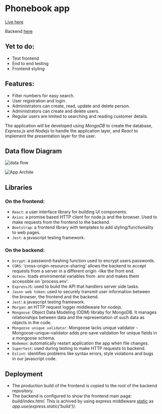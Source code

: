 # Phonebook app

[Live here](https://express-phonebook-backend.onrender.com)

Backend [here](https://github.com/AndresBo/express-phonebook-backend/tree/main)

## Yet to do:
- Test frontend
- End to end testing
- Frontend styling 

## Features:
- Filter numbers for easy search.
- User registration and login.
- Administrators can create, read, update and delete person.
- Administrators can create and delete users.
- Regular users are limited to searching and reading customer details.

The application will be developed using *MongoDB* to create the database, *Express.js* and *Nodejs* to handle the application layer, and *React* to implement the presentation layer for the user.

## Data flow Diagram

![data flow](https://github.com/AndresBo/phonebook-app/assets/85352176/e7b6ef5e-662e-436e-a3ea-c876d52f279c)

![App Archite](https://github.com/AndresBo/phonebook-app/assets/85352176/7c173471-451f-4692-a522-fd524f1aae8d)


## Libraries
### On the frontend:
- ```React```: a user interface library for building UI components. 
- ```Axios```: a promise based HTTP client for node.js and the browser. Used to make requests from the frontend to the backend.
- ```Bootstrap```: a frontend library with templates to add styling/functionality to web pages.
- ```Jest```: a javascript testing framework.
### On the backend:
- ```bcrypt```: a password-hashing function used to encrypt users passwords.
- ```CORS```: 'cross-origin-resource-sharing' allows the backend to accept requests from a server in a different origin -like the front end.
- ```dotenv```: loads enviromental variables from .env and makes them accessible on 'process.env'.
- ```ExpressJS```: used to build the API that handlers server side tasks.
- ```Jason web token```: used to securely transmit user information between the browser, the frontend and the backend.
- ```Jest```: a javascript testing framework.
- ```Morgan```: an HTTP request logger middleware for nodejs.
- ```Mongoose```: Object Data Modeling (ODM) libraby for MongoDB. It manages relationships between data and the representation of such data as objects in the code.
- ```Mongoose unique validator```: Mongoose lacks unique validator - Mongoose-unique-validator adds pre-save validation for unique fields in a mongoose schema.
- ```Nodemon```: automatically restart application the app when file changes.
- ```Supertest```: used during testing to make HTTP requests to backend.
- ```Eslint```: identifies problems like syntax errors, style violations and bugs in our javascript code.
  
## Deployment
- The production build of the frontend is copied to the root of the backend repository.
- The backend is configured to show the frontend main page: *build/index.html*. This is achived by using express middleware [static](https://expressjs.com/en/starter/static-files.html) as *app.use(express.static('build'))*.




